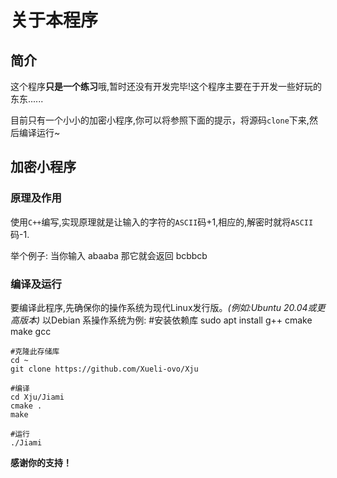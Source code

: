 # 关于本程序

## 简介

这个程序**只是一个练习**哦,暂时还没有开发完毕!这个程序主要在于开发一些好玩的东东......

目前只有一个小小的加密小程序,你可以将参照下面的提示，将源码`clone`下来,然后编译运行~

## 加密小程序

### 原理及作用

使用`C++`编写,实现原理就是让输入的字符的`ASCII`码+1,相应的,解密时就将`ASCII`码-1.

举个例子:
当你输入
	abaaba
那它就会返回
	bcbbcb

### 编译及运行

要编译此程序,先确保你的操作系统为现代Linux发行版。*(例如:Ubuntu 20.04或更高版本)*
以Debian 系操作系统为例:
	#安装依赖库
	sudo apt install g++ cmake make gcc
	
	#克隆此存储库
	cd ~
	git clone https://github.com/Xueli-ovo/Xju
	
	#编译
	cd Xju/Jiami
	cmake .
	make

	#运行
	./Jiami
**感谢你的支持！**

